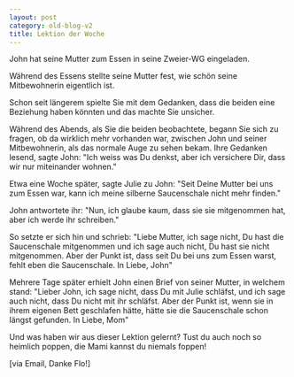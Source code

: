 ```yaml
---
layout: post
category: old-blog-v2
title: Lektion der Woche
---
```


John hat seine Mutter zum Essen in seine Zweier-WG eingeladen.

Während des Essens stellte seine Mutter fest, wie schön seine Mitbewohnerin eigentlich ist.

Schon seit längerem spielte Sie mit dem Gedanken, dass die beiden eine Beziehung haben könnten und das machte Sie unsicher.

Während des Abends, als Sie die beiden beobachtete, begann Sie sich zu fragen, ob da wirklich mehr vorhanden war, zwischen John und seiner Mitbewohnerin, als das normale Auge zu sehen bekam. Ihre Gedanken lesend, sagte John: "Ich weiss was Du denkst, aber ich versichere Dir, dass wir nur miteinander wohnen."

Etwa eine Woche später, sagte Julie zu John: "Seit Deine Mutter bei uns zum Essen war, kann ich meine silberne Saucenschale nicht mehr finden."

John antwortete ihr: "Nun, ich glaube kaum, dass sie sie mitgenommen hat, aber ich werde ihr schreiben."

So setzte er sich hin und schrieb:
"Liebe Mutter, ich sage nicht, Du hast die Saucenschale mitgenommen und ich sage auch nicht, Du hast sie nicht mitgenommen. Aber der Punkt ist, dass seit Du bei uns zum Essen warst, fehlt eben die Saucenschale. In Liebe, John"

Mehrere Tage später erhielt John einen Brief von seiner Mutter, in welchem stand:
"Lieber John, ich sage nicht, dass Du mit Julie schläfst, und ich sage auch nicht, dass Du nicht mit ihr schläfst. Aber der Punkt ist, wenn sie in ihrem eigenen Bett geschlafen hätte, hätte sie die Saucenschale schon längst gefunden. In Liebe, Mom"

Und was haben wir aus dieser Lektion gelernt?
Tust du auch noch so heimlich poppen, die Mami kannst du niemals foppen!

[via Email, Danke Flo!]